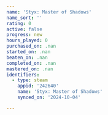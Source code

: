 ```yaml
---
name: 'Styx: Master of Shadows'
name_sort: ''
rating: 0
active: false
progress: new
hours_played: 0
purchased_on: .nan
started_on: .nan
beaten_on: .nan
completed_on: .nan
mastered_on: .nan
identifiers:
  - type: steam
    appid: '242640'
    name: 'Styx: Master of Shadows'
    synced_on: '2024-10-04'

---
```

